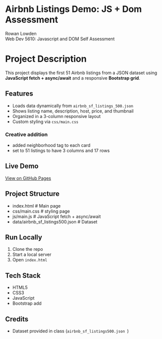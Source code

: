 # Airbnb Listings Demo: JS + Dom Assessment 

Rowan Lowden  
Web Dev 5610: Javascript and DOM Self Assessment 

# Project Description

This project displays the first 51 Airbnb listings from a JSON dataset using **JavaScript fetch + async/await** and a responsive **Bootstrap grid**.

## Features
- Loads data dynamically from `airbnb_sf_listings_500.json `
- Shows listing name, description, host, price, and thumbnail
- Organized in a 3-column responsive layout
- Custom styling via `css/main.css`

### Creative addition
- added neighborhood tag to each card
- set to 51 listings to have 3 columns and 17 rows

## Live Demo
[View on GitHub Pages](https://rlowden22.github.io/airbnb_JS_DOM/)

## Project Structure

- index.html # Main page
- css/main.css # styling page
- js/main.js # JavaScript fetch + async/await
- data/airbnb_sf_listings500.json # Dataset

## Run Locally
1. Clone the repo
2. Start a local server
3. Open `index.html`

## Tech Stack
- HTML5
- CSS3
- JavaScript
- Bootstrap  add

## Credits
- Dataset provided in class (`airbnb_sf_listings500.json `)

